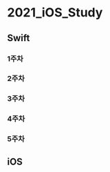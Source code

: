# 2021_iOS_Study

## **Swift**
### **1주차**
### **2주차**
### **3주차**
### **4주차**
### **5주차**

## **iOS**